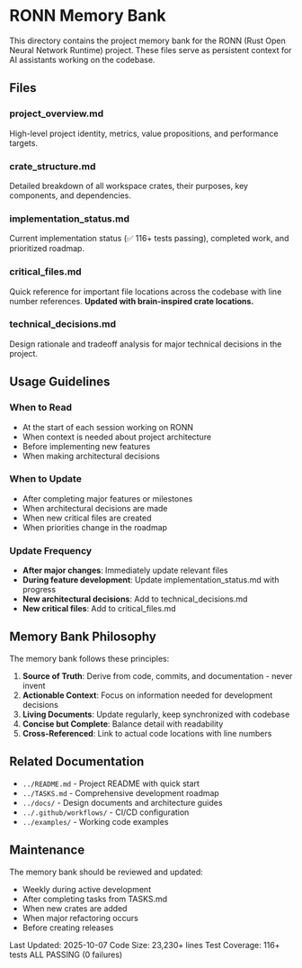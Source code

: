 # RONN Memory Bank

This directory contains the project memory bank for the RONN (Rust Open Neural Network Runtime) project. These files serve as persistent context for AI assistants working on the codebase.

## Files

### project_overview.md
High-level project identity, metrics, value propositions, and performance targets.

### crate_structure.md
Detailed breakdown of all workspace crates, their purposes, key components, and dependencies.

### implementation_status.md
Current implementation status (✅ 116+ tests passing), completed work, and prioritized roadmap.

### critical_files.md
Quick reference for important file locations across the codebase with line number references. **Updated with brain-inspired crate locations.**

### technical_decisions.md
Design rationale and tradeoff analysis for major technical decisions in the project.

## Usage Guidelines

### When to Read
- At the start of each session working on RONN
- When context is needed about project architecture
- Before implementing new features
- When making architectural decisions

### When to Update
- After completing major features or milestones
- When architectural decisions are made
- When new critical files are created
- When priorities change in the roadmap

### Update Frequency
- **After major changes**: Immediately update relevant files
- **During feature development**: Update implementation_status.md with progress
- **New architectural decisions**: Add to technical_decisions.md
- **New critical files**: Add to critical_files.md

## Memory Bank Philosophy

The memory bank follows these principles:

1. **Source of Truth**: Derive from code, commits, and documentation - never invent
2. **Actionable Context**: Focus on information needed for development decisions
3. **Living Documents**: Update regularly, keep synchronized with codebase
4. **Concise but Complete**: Balance detail with readability
5. **Cross-Referenced**: Link to actual code locations with line numbers

## Related Documentation

- `../README.md` - Project README with quick start
- `../TASKS.md` - Comprehensive development roadmap
- `../docs/` - Design documents and architecture guides
- `../.github/workflows/` - CI/CD configuration
- `../examples/` - Working code examples

## Maintenance

The memory bank should be reviewed and updated:
- Weekly during active development
- After completing tasks from TASKS.md
- When new crates are added
- When major refactoring occurs
- Before creating releases

Last Updated: 2025-10-07
Code Size: 23,230+ lines
Test Coverage: 116+ tests ALL PASSING (0 failures)
